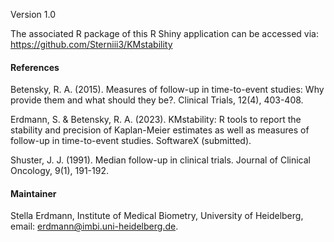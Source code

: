 Version 1.0

The associated R package of this R Shiny application can be accessed via: https://github.com/Sterniii3/KMstability

#### References
Betensky, R. A. (2015). Measures of follow-up in time-to-event studies: Why provide them and what should they be?. Clinical Trials, 12(4), 403-408.

Erdmann, S. & Betensky, R. A. (2023). KMstability: R tools to report the stability and precision of Kaplan-Meier estimates as well as measures of follow-up in time-to-event studies. SoftwareX (submitted).

Shuster, J. J. (1991). Median follow-up in clinical trials. Journal of Clinical Oncology, 9(1), 191-192.

#### Maintainer

Stella Erdmann, Institute of Medical Biometry, University of Heidelberg, email: erdmann@imbi.uni-heidelberg.de.

